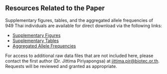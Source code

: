 ## Resources Related to the Paper

Supplementary figures, tables, and the aggregated allele frequencies of 949 Thai individuals are available for direct download via the following links:

- [Supplementary Figures](https://github.com/NBT-GeTH/PGxlandscape/tree/main/supplement_figures)
- [Supplementary Tables](https://github.com/NBT-GeTH/PGxlandscape/tree/main/supplement_tables)
- [Aggregated Allele Frequencies](https://github.com/NBT-GeTH/PGxlandscape/blob/main/VEP_Aggregated_949samples_3239genes.tsv.gz)

For access to additional raw data files that are not included here, please contact the first author (Dr. Jittima Piriyapongsa) at [jittima.pir@biotec.or.th](mailto:jittima.pir@biotec.or.th). Requests will be reviewed and granted as appropriate.
